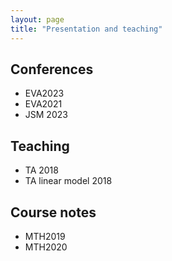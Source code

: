 ```yaml
---
layout: page
title: "Presentation and teaching"
---
```


## Conferences
- EVA2023
- EVA2021
- JSM 2023

## Teaching 
- TA 2018
- TA linear model 2018

## Course notes 
- MTH2019
- MTH2020
